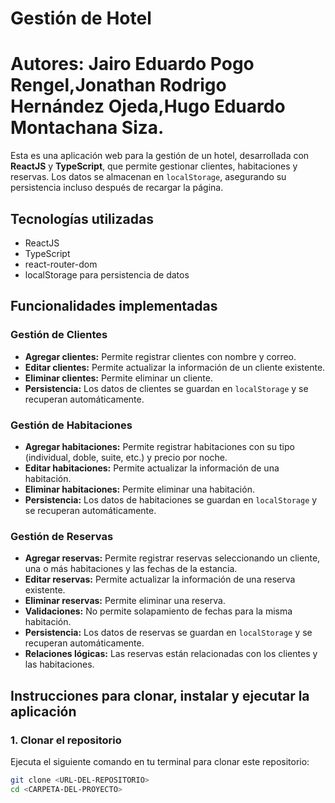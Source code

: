 # Gestión de Hotel

# Autores: Jairo Eduardo Pogo Rengel,Jonathan Rodrigo Hernández Ojeda,Hugo Eduardo Montachana Siza.

Esta es una aplicación web para la gestión de un hotel, desarrollada con **ReactJS** y **TypeScript**, que permite gestionar clientes, habitaciones y reservas. Los datos se almacenan en `localStorage`, asegurando su persistencia incluso después de recargar la página.

## Tecnologías utilizadas

- ReactJS
- TypeScript
- react-router-dom
- localStorage para persistencia de datos

## Funcionalidades implementadas

### Gestión de Clientes
- **Agregar clientes:** Permite registrar clientes con nombre y correo.
- **Editar clientes:** Permite actualizar la información de un cliente existente.
- **Eliminar clientes:** Permite eliminar un cliente.
- **Persistencia:** Los datos de clientes se guardan en `localStorage` y se recuperan automáticamente.

### Gestión de Habitaciones
- **Agregar habitaciones:** Permite registrar habitaciones con su tipo (individual, doble, suite, etc.) y precio por noche.
- **Editar habitaciones:** Permite actualizar la información de una habitación.
- **Eliminar habitaciones:** Permite eliminar una habitación.
- **Persistencia:** Los datos de habitaciones se guardan en `localStorage` y se recuperan automáticamente.

### Gestión de Reservas
- **Agregar reservas:** Permite registrar reservas seleccionando un cliente, una o más habitaciones y las fechas de la estancia.
- **Editar reservas:** Permite actualizar la información de una reserva existente.
- **Eliminar reservas:** Permite eliminar una reserva.
- **Validaciones:** No permite solapamiento de fechas para la misma habitación.
- **Persistencia:** Los datos de reservas se guardan en `localStorage` y se recuperan automáticamente.
- **Relaciones lógicas:** Las reservas están relacionadas con los clientes y las habitaciones.

## Instrucciones para clonar, instalar y ejecutar la aplicación

### 1. Clonar el repositorio
Ejecuta el siguiente comando en tu terminal para clonar este repositorio:

```bash
git clone <URL-DEL-REPOSITORIO>
cd <CARPETA-DEL-PROYECTO>
